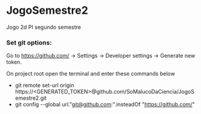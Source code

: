 # JogoSemestre2
Jogo 2d PI segundo semestre

### Set git options:
 Go to https://github.com/ → Settings → Developer settings → Generate new token.
 
On project root open the terminal and enter these commands below

- git remote set-url origin https://<GENERATED_TOKEN>@github.com/SoMalucoDaCiencia/JogoSemestre2.git
- git config --global url."git@github.com:".insteadOf "https://github.com/" 

